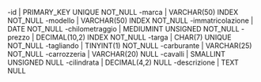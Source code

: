 -id | PRIMARY_KEY UNIQUE NOT_NULL
-marca | VARCHAR(50) INDEX NOT_NULL
-modello | VARCHAR(50) INDEX NOT_NULL
-immatricolazione | DATE NOT_NULL
-chilometraggio | MEDIUMINT UNSIGNED NOT_NULL
-prezzo | DECIMAL(10,2) INDEX NOT_NULL
-targa | CHAR(7) UNIQUE NOT_NULL
-tagliando | TINYINT(1) NOT_NULL
-carburante | VARCHAR(25) NOT_NULL
-carrozzeria | VARCHAR(20) NULL
-cavalli | SMALLINT UNSIGNED NULL
-cilindrata | DECIMAL(4,2) NULL
-descrizione | TEXT NULL
